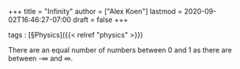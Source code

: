 +++
title = "Infinity"
author = ["Alex Koen"]
lastmod = 2020-09-02T16:46:27-07:00
draft = false
+++

tags
: [§Physics]({{< relref "physics" >}})


There are an equal number of numbers between 0 and 1 as there are between -∞ and ∞.
